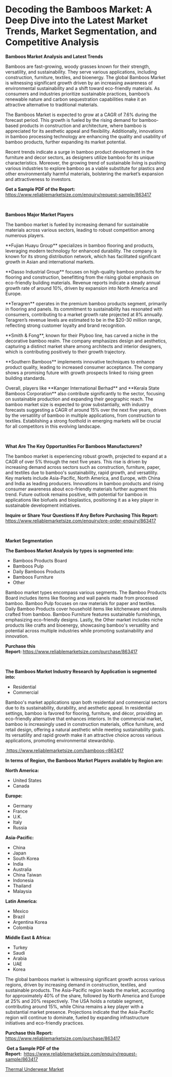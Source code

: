 <p><h1>Decoding the Bamboos Market: A Deep Dive into the Latest Market Trends, Market Segmentation, and Competitive Analysis</h1></p><p><strong>Bamboos Market Analysis and Latest Trends</strong></p>
<p><p>Bamboos are fast-growing, woody grasses known for their strength, versatility, and sustainability. They serve various applications, including construction, furniture, textiles, and bioenergy. The global Bamboos Market is witnessing significant growth driven by an increasing awareness of environmental sustainability and a shift toward eco-friendly materials. As consumers and industries prioritize sustainable practices, bamboo’s renewable nature and carbon sequestration capabilities make it an attractive alternative to traditional materials.</p><p>The Bamboos Market is expected to grow at a CAGR of 7.6% during the forecast period. This growth is fueled by the rising demand for bamboo-based products in construction and architecture, where bamboo is appreciated for its aesthetic appeal and flexibility. Additionally, innovations in bamboo processing technology are enhancing the quality and usability of bamboo products, further expanding its market potential.</p><p>Recent trends indicate a surge in bamboo product development in the furniture and decor sectors, as designers utilize bamboo for its unique characteristics. Moreover, the growing trend of sustainable living is pushing various industries to explore bamboo as a viable substitute for plastics and other environmentally harmful materials, bolstering the market’s expansion and attractiveness to investors.</p></p>
<p><strong>Get a Sample PDF of the Report:&nbsp;</strong> <a href="https://www.reliablemarketsize.com/enquiry/request-sample/863417?utm_campaign=2442&utm_medium=2&utm_source=Github&utm_content=ia&utm_term=05042025&utm_id=bamboos">https://www.reliablemarketsize.com/enquiry/request-sample/863417</a></p>
<p>&nbsp;</p>
<p><strong>Bamboos Major Market Players</strong></p>
<p><p>The bamboo market is fueled by increasing demand for sustainable materials across various sectors, leading to robust competition among numerous players.</p><p>**Fujian Huayu Group** specializes in bamboo flooring and products, leveraging modern technology for enhanced durability. The company is known for its strong distribution network, which has facilitated significant growth in Asian and international markets.</p><p>**Dasso Industrial Group** focuses on high-quality bamboo products for flooring and construction, benefitting from the rising global emphasis on eco-friendly building materials. Revenue reports indicate a steady annual growth rate of around 10%, driven by expansion into North America and Europe.</p><p>**Teragren** operates in the premium bamboo products segment, primarily in flooring and panels. Its commitment to sustainability has resonated with consumers, contributing to a market growth rate projected at 8% annually. Teragren’s revenue levels are estimated to be in the $20-30 million range, reflecting strong customer loyalty and brand recognition.</p><p>**Smith & Fong**, known for their Plyboo line, has carved a niche in the decorative bamboo realm. The company emphasizes design and aesthetics, capturing a distinct market share among architects and interior designers, which is contributing positively to their growth trajectory.</p><p>**Southern Bamboos** implements innovative techniques to enhance product quality, leading to increased consumer acceptance. The company shows a promising future with growth prospects linked to rising green building standards.</p><p>Overall, players like **Kanger International Berhad** and **Kerala State Bamboos Corporation** also contribute significantly to the sector, focusing on sustainable production and expanding their geographic reach. The bamboo market size is expected to grow substantially, with industry forecasts suggesting a CAGR of around 15% over the next five years, driven by the versatility of bamboo in multiple applications, from construction to textiles. Establishing a strong foothold in emerging markets will be crucial for all competitors in this evolving landscape.</p></p>
<p>&nbsp;</p>
<p><strong>What Are The Key Opportunities For Bamboos Manufacturers?</strong></p>
<p><p>The bamboo market is experiencing robust growth, projected to expand at a CAGR of over 5% through the next five years. This rise is driven by increasing demand across sectors such as construction, furniture, paper, and textiles due to bamboo's sustainability, rapid growth, and versatility. Key markets include Asia-Pacific, North America, and Europe, with China and India as leading producers. Innovations in bamboo products and rising consumer awareness about eco-friendly materials further augment this trend. Future outlook remains positive, with potential for bamboo in applications like biofuels and bioplastics, positioning it as a key player in sustainable development initiatives.</p></p>
<p><strong>Inquire or Share Your Questions If Any Before Purchasing This Report:</strong> <a href="https://www.reliablemarketsize.com/enquiry/pre-order-enquiry/863417?utm_campaign=2442&utm_medium=2&utm_source=Github&utm_content=ia&utm_term=05042025&utm_id=bamboos">https://www.reliablemarketsize.com/enquiry/pre-order-enquiry/863417</a></p>
<p>&nbsp;</p>
<p><strong>Market Segmentation</strong></p>
<p><strong>The Bamboos Market Analysis by types is segmented into:</strong></p>
<p><ul><li>Bamboos Products Board</li><li>Bamboos Pulp</li><li>Daily Bamboos Products</li><li>Bamboos Furniture</li><li>Other</li></ul></p>
<p><p>Bamboo market types encompass various segments. The Bamboo Products Board includes items like flooring and wall panels made from processed bamboo. Bamboo Pulp focuses on raw materials for paper and textiles. Daily Bamboo Products cover household items like kitchenware and utensils crafted from bamboo. Bamboo Furniture features sustainable furnishings, emphasizing eco-friendly designs. Lastly, the Other market includes niche products like crafts and bioenergy, showcasing bamboo's versatility and potential across multiple industries while promoting sustainability and innovation.</p></p>
<p><strong>Purchase this Report:&nbsp;</strong><a href="https://www.reliablemarketsize.com/purchase/863417?utm_campaign=2442&utm_medium=2&utm_source=Github&utm_content=ia&utm_term=05042025&utm_id=bamboos">https://www.reliablemarketsize.com/purchase/863417</a></p>
<p>&nbsp;</p>
<p><strong>The Bamboos Market Industry Research by Application is segmented into:</strong></p>
<p><ul><li>Residential</li><li>Commercial</li></ul></p>
<p><p>Bamboo's market applications span both residential and commercial sectors due to its sustainability, durability, and aesthetic appeal. In residential settings, bamboo is favored for flooring, furniture, and décor, providing an eco-friendly alternative that enhances interiors. In the commercial market, bamboo is increasingly used in construction materials, office furniture, and retail design, offering a natural aesthetic while meeting sustainability goals. Its versatility and rapid growth make it an attractive choice across various applications, promoting environmental stewardship.</p></p>
<p><a href="https://www.reliablemarketsize.com/bamboos-r863417?utm_campaign=2442&utm_medium=2&utm_source=Github&utm_content=ia&utm_term=05042025&utm_id=bamboos">&nbsp;https://www.reliablemarketsize.com/bamboos-r863417</a></p>
<p><strong>In terms of Region, the Bamboos Market Players available by Region are:</strong></p>
<p>
    <p> <strong> North America: </strong>
        <ul>
            <li>United States</li>
            <li>Canada</li>
        </ul>
        </p> 
    <p> <strong> Europe: </strong>
        <ul>
            <li>Germany</li>
            <li>France</li>
            <li>U.K.</li>
            <li>Italy</li>
            <li>Russia</li>
        </ul>
        </p> 
    <p> <strong> Asia-Pacific: </strong>
        <ul>
            <li>China</li>
            <li>Japan</li>
            <li>South Korea</li>
            <li>India</li>
            <li>Australia</li>
            <li>China Taiwan</li>
            <li>Indonesia</li>
            <li>Thailand</li>
            <li>Malaysia</li>
        </ul>
        </p> 
    <p> <strong> Latin America: </strong>
        <ul>
            <li>Mexico</li>
            <li>Brazil</li>
            <li>Argentina Korea</li>
            <li>Colombia</li>
        </ul>
        </p> 
    <p> <strong> Middle East & Africa: </strong>
        <ul>
            <li>Turkey</li>
            <li>Saudi</li>
            <li>Arabia</li>
            <li>UAE</li>
            <li>Korea</li>
        </ul>
    </p>
    </p>
<p><p>The global bamboos market is witnessing significant growth across various regions, driven by increasing demand in construction, textiles, and sustainable products. The Asia-Pacific region leads the market, accounting for approximately 40% of the share, followed by North America and Europe at 25% and 20% respectively. The USA holds a notable segment, contributing around 15%, while China remains a key player with a substantial market presence. Projections indicate that the Asia-Pacific region will continue to dominate, fueled by expanding infrastructure initiatives and eco-friendly practices.</p></p>
<p><strong>Purchase this Report: </strong><a href="https://www.reliablemarketsize.com/purchase/863417?utm_campaign=2442&utm_medium=2&utm_source=Github&utm_content=ia&utm_term=05042025&utm_id=bamboos">https://www.reliablemarketsize.com/purchase/863417</a></p>
<p>&nbsp;<strong>Get a Sample PDF of the Report:&nbsp;&nbsp;</strong><a href="https://www.reliablemarketsize.com/enquiry/request-sample/863417?utm_campaign=2442&utm_medium=2&utm_source=Github&utm_content=ia&utm_term=05042025&utm_id=bamboos">https://www.reliablemarketsize.com/enquiry/request-sample/863417</a></p>
<p><strong></strong></p>
<p><p><a href="https://github.com/FahadAhmed223/Market-Research-Report-List-2/blob/main/thermal-underwear-market.md?utm_campaign=2442&utm_medium=2&utm_source=Github&utm_content=ia&utm_term=05042025&utm_id=bamboos">Thermal Underwear Market</a></p></p>